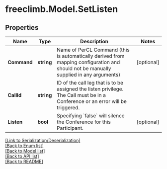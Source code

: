 # freeclimb.Model.SetListen


## Properties

Name | Type | Description | Notes
------------ | ------------- | ------------- | -------------
**Command** | **string** | Name of PerCL Command (this is automatically derived from mapping configuration and should not be manually supplied in any arguments) | [optional] 
**CallId** | **string** | ID of the call leg that is to be assigned the listen privilege. The Call must be in a Conference or an error will be triggered. | 
**Listen** | **bool** | Specifying &#x60;false&#x60; will silence the Conference for this Participant. | [optional] 

[[Link to Serialization/Deserialization]](../README.md#documentation-for-serialization-deserialization)<br /> 
[[Back to Enum list]](../README.md#documentation-for-enums)<br /> 
[[Back to Model list]](../README.md#documentation-for-models)<br /> 
[[Back to API list]](../README.md#documentation-for-api-endpoints) <br /> 
[[Back to README]](../README.md) <br /> 
